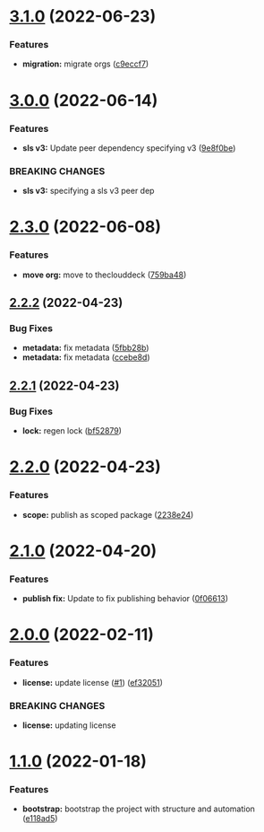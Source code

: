 # [3.1.0](https://github.com/stratiformdigital/serverless-s3-security-helper/compare/v3.0.0...v3.1.0) (2022-06-23)


### Features

* **migration:** migrate orgs ([c9eccf7](https://github.com/stratiformdigital/serverless-s3-security-helper/commit/c9eccf78fe26836e8162580dc429c691ffd5dcc7))

# [3.0.0](https://github.com/theclouddeck/serverless-s3-security-helper/compare/v2.3.0...v3.0.0) (2022-06-14)


### Features

* **sls v3:**  Update peer dependency specifying v3 ([9e8f0be](https://github.com/theclouddeck/serverless-s3-security-helper/commit/9e8f0be4145a3f17667e39a84eece9cd14b1e0ae))


### BREAKING CHANGES

* **sls v3:** specifying a sls v3 peer dep

# [2.3.0](https://github.com/theclouddeck/serverless-s3-security-helper/compare/v2.2.2...v2.3.0) (2022-06-08)


### Features

* **move org:** move to theclouddeck ([759ba48](https://github.com/theclouddeck/serverless-s3-security-helper/commit/759ba481b4a4647463e3a907a132acd791892bc2))

## [2.2.2](https://github.com/mdial89f/serverless-s3-security-helper/compare/v2.2.1...v2.2.2) (2022-04-23)


### Bug Fixes

* **metadata:** fix metadata ([5fbb28b](https://github.com/mdial89f/serverless-s3-security-helper/commit/5fbb28ba8c4573344ea4016f91755ad2cf7b8bc7))
* **metadata:** fix metadata ([ccebe8d](https://github.com/mdial89f/serverless-s3-security-helper/commit/ccebe8d5ad1c3e6780a9a1e05ae2faddfb425743))

## [2.2.1](https://github.com/mdial89f/serverless-s3-security-helper/compare/v2.2.0...v2.2.1) (2022-04-23)


### Bug Fixes

* **lock:** regen lock ([bf52879](https://github.com/mdial89f/serverless-s3-security-helper/commit/bf5287970e11d686be4da5f51b147009f812045b))

# [2.2.0](https://github.com/mdial89f/serverless-s3-security-helper/compare/v2.1.0...v2.2.0) (2022-04-23)


### Features

* **scope:** publish as scoped package ([2238e24](https://github.com/mdial89f/serverless-s3-security-helper/commit/2238e244c0278201f46539b37e709cc7134395f7))

# [2.1.0](https://github.com/mdial89f/serverless-s3-security-helper/compare/v2.0.0...v2.1.0) (2022-04-20)


### Features

* **publish fix:**  Update to fix publishing behavior ([0f06613](https://github.com/mdial89f/serverless-s3-security-helper/commit/0f06613b8f1dd02a5bd640cdce318c44cbd587b3))

# [2.0.0](https://github.com/mdial89f/serverless-s3-security-helper/compare/v1.1.0...v2.0.0) (2022-02-11)


### Features

* **license:**  update license ([#1](https://github.com/mdial89f/serverless-s3-security-helper/issues/1)) ([ef32051](https://github.com/mdial89f/serverless-s3-security-helper/commit/ef320514471d352ddd923a64956a00022f56c724))


### BREAKING CHANGES

* **license:** updating license

# [1.1.0](https://github.com/mdial89f/serverless-s3-security-helper/compare/v1.0.0...v1.1.0) (2022-01-18)


### Features

* **bootstrap:** bootstrap the project with structure and automation ([e118ad5](https://github.com/mdial89f/serverless-s3-security-helper/commit/e118ad57536e92d5c10abe2ea120f3b0321e15d7))
